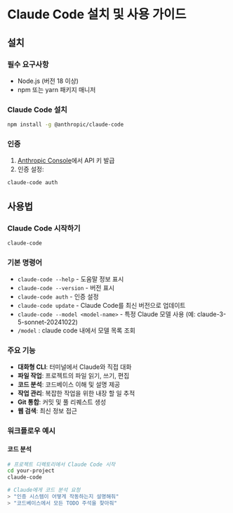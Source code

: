 # Claude Code 설치 및 사용 가이드

## 설치

### 필수 요구사항
- Node.js (버전 18 이상)
- npm 또는 yarn 패키지 매니저

### Claude Code 설치
```bash
npm install -g @anthropic/claude-code
```

### 인증
1. [Anthropic Console](https://console.anthropic.com/)에서 API 키 발급
2. 인증 설정:
```bash
claude-code auth
```

## 사용법

### Claude Code 시작하기
```bash
claude-code
```

### 기본 명령어
- `claude-code --help` - 도움말 정보 표시
- `claude-code --version` - 버전 표시
- `claude-code auth` - 인증 설정
- `claude-code update` - Claude Code를 최신 버전으로 업데이트
- `claude-code --model <model-name>` - 특정 Claude 모델 사용 (예: claude-3-5-sonnet-20241022)
- `/model` : claude code 내에서 모델 목록 조회

### 주요 기능
- **대화형 CLI**: 터미널에서 Claude와 직접 대화
- **파일 작업**: 프로젝트의 파일 읽기, 쓰기, 편집
- **코드 분석**: 코드베이스 이해 및 설명 제공
- **작업 관리**: 복잡한 작업을 위한 내장 할 일 추적
- **Git 통합**: 커밋 및 풀 리퀘스트 생성
- **웹 검색**: 최신 정보 접근

### 워크플로우 예시

#### 코드 분석
```bash
# 프로젝트 디렉토리에서 Claude Code 시작
cd your-project
claude-code

# Claude에게 코드 분석 요청
> "인증 시스템이 어떻게 작동하는지 설명해줘"
> "코드베이스에서 모든 TODO 주석을 찾아줘"
```
